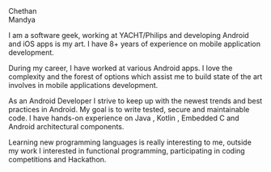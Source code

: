 

 <div class="row"> 
    <div class="col"> Chethan  </div>
    <div class="col">  Mandya </div>
    <div class="col">  </div>
    <div class="col">  </div>
    <div class="col">  </div>
  
  </div>
  
I am a software geek, working at YACHT/Philips and developing Android and iOS apps is my art. I have 8+ years of experience on mobile application development.

During my career, I have worked at various Android apps. I love the complexity and the forest of options which assist me to build state of the art involves in mobile applications development.

As an Android Developer I strive to keep up with the newest trends and best practices in Android. My goal is to write tested, secure and maintainable code. I have hands-on experience on ​Java , Kotlin , Embedded C and Android architectural components.

Learning new programming languages is really interesting to me, outside my work I interested in functional programming, participating in coding competitions and Hackathon.
